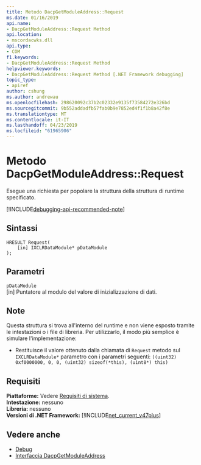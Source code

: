 ```yaml
---
title: Metodo DacpGetModuleAddress::Request
ms.date: 01/16/2019
api.name:
- DacpGetModuleAddress::Request Method
api.location:
- mscordacwks.dll
api.type:
- COM
f1.keywords:
- DacpGetModuleAddress::Request Method
helpviewer.keywords:
- DacpGetModuleAddress::Request Method [.NET Framework debugging]
topic_type:
- apiref
author: cshung
ms.author: andrewau
ms.openlocfilehash: 298620092c37b2c02332e9135f73584272e326bd
ms.sourcegitcommit: 9b552addadfb57fab0b9e7852ed4f1f1b8a42f8e
ms.translationtype: MT
ms.contentlocale: it-IT
ms.lasthandoff: 04/23/2019
ms.locfileid: "61965906"
---
```

# <a name="dacpgetmoduleaddressrequest-method"></a>Metodo DacpGetModuleAddress::Request

Esegue una richiesta per popolare la struttura della struttura di runtime specificato.

[!INCLUDE[debugging-api-recommended-note](../../../../includes/debugging-api-recommended-note.md)]

## <a name="syntax"></a>Sintassi

```
HRESULT Request(
    [in] IXCLRDataModule* pDataModule
);
```

## <a name="parameters"></a>Parametri

`pDataModule`\
[in] Puntatore al modulo del valore di inizializzazione di dati.

## <a name="remarks"></a>Note

Questa struttura si trova all'interno del runtime e non viene esposto tramite le intestazioni o i file di libreria. Per utilizzarlo, il modo più semplice è simulare l'implementazione:

- Restituisce il valore ottenuto dalla chiamata di `Request` metodo sul `IXCLRDataModule*` parametro con i parametri seguenti: `((uint32) 0xf0000000, 0, 0, (uint32) sizeof(*this), (uint8*) this)`

## <a name="requirements"></a>Requisiti

**Piattaforme:** Vedere [Requisiti di sistema](../../../../docs/framework/get-started/system-requirements.md).  
**Intestazione:** nessuno     
**Libreria:** nessuno  
**Versioni di .NET Framework:** [!INCLUDE[net_current_v47plus](../../../../includes/net-current-v47plus.md)]  

## <a name="see-also"></a>Vedere anche

- [Debug](index.md)
- [Interfaccia DacpGetModuleAddress](dacpgetmoduleaddress-structure.md)